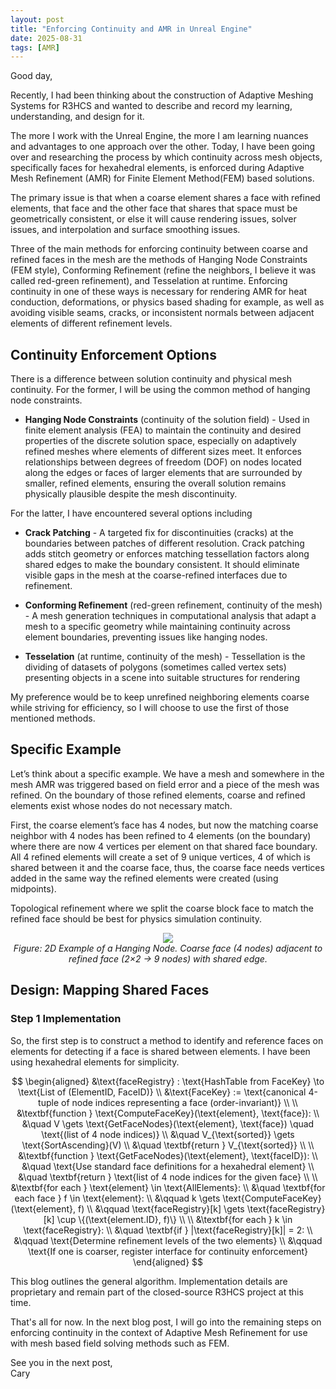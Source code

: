 ```yaml
---
layout: post
title: "Enforcing Continuity and AMR in Unreal Engine"
date: 2025-08-31
tags: [AMR]
---
```


Good day,

Recently, I had been thinking about the construction of Adaptive Meshing Systems for R3HCS and wanted to describe and record my learning, understanding, and design for it.

The more I work with the Unreal Engine, the more I am learning nuances and advantages to one approach over the other. Today, I have been going over and researching the process by which continuity across mesh objects, specifically faces for hexahedral elements, is enforced during Adaptive Mesh Refinement (AMR) for Finite Element Method(FEM) based solutions.

The primary issue is that when a coarse element shares a face with refined elements, that face and the other face that shares that space must be geometrically consistent, or else it will cause rendering issues, solver issues, and interpolation and surface smoothing issues.

Three of the main methods for enforcing continuity between coarse and refined faces in the mesh are the methods of Hanging Node Constraints (FEM style), Conforming Refinement (refine the neighbors, I believe it was called red-green refinement), and Tesselation at runtime. Enforcing continuity in one of these ways is necessary for rendering AMR for heat conduction, deformations, or physics based shading for example, as well as avoiding visible seams, cracks, or inconsistent normals between adjacent elements of different refinement levels.

## Continuity Enforcement Options

There is a difference between solution continuity and physical mesh continuity. For the former, I will be using the common method of hanging node constraints.

- **Hanging Node Constraints** (continuity of the solution field) - Used in finite element analysis (FEA) to maintain the continuity and desired properties of the discrete solution space, especially on adaptively refined meshes where elements of different sizes meet. It enforces relationships between degrees of freedom (DOF) on nodes located along the edges or faces of larger elements that are surrounded by smaller, refined elements, ensuring the overall solution remains physically plausible despite the mesh discontinuity.

For the latter, I have encountered several options including

- **Crack Patching** - A targeted fix for discontinuities (cracks) at the boundaries between patches of different resolution. Crack patching adds stitch geometry or enforces matching tessellation factors along shared edges to make the boundary consistent. It should eliminate visible gaps in the mesh at the coarse-refined interfaces due to refinement.

- **Conforming Refinement** (red-green refinement, continuity of the mesh) - A mesh generation techniques in computational analysis that adapt a mesh to a specific geometry while maintaining continuity across element boundaries, preventing issues like hanging nodes.

- **Tesselation** (at runtime, continuity of the mesh) - Tessellation is the dividing of datasets of polygons (sometimes called vertex sets) presenting objects in a scene into suitable structures for rendering

My preference would be to keep unrefined neighboring elements coarse while striving for efficiency, so I will choose to use the first of those mentioned methods.

## Specific Example

Let’s think about a specific example. We have a mesh and somewhere in the mesh AMR was triggered based on field error and a piece of the mesh was refined. On the boundary of those refined elements, coarse and refined elements exist whose nodes do not necessary match.

First, the coarse element’s face has 4 nodes, but now the matching coarse neighbor with 4 nodes has been refined to 4 elements (on the boundary) where there are now 4 vertices per element on that shared face boundary. All 4 refined elements will create a set of 9 unique vertices, 4 of which is shared between it and the coarse face, thus, the coarse face needs vertices added in the same way the refined elements were created (using midpoints).

Topological refinement where we split the coarse block face to match the refined face should be best for physics simulation continuity.

<p align="center">
    <img src="https://caryrandazzo.github.io/R3HCSblog/assets/img/test.png">
  <br/>
  <em>Figure: 2D Example of a Hanging Node. Coarse face (4 nodes) adjacent to refined face (2×2 → 9 nodes) with shared edge.</em>
</p>

## Design: Mapping Shared Faces

### Step 1 Implementation

So, the first step is to construct a method to identify and reference faces on elements for detecting if a face is shared between elements. I have been using hexahedral elements for simplicity.


$$
\begin{aligned}
&\text{faceRegistry} : \text{HashTable from FaceKey} \to \text{List of (ElementID, FaceID)} \\
&\text{FaceKey} := \text{canonical 4-tuple of node indices representing a face (order-invariant)} \\
\\
&\textbf{function } \text{ComputeFaceKey}(\text{element}, \text{face}): \\
&\quad V \gets \text{GetFaceNodes}(\text{element}, \text{face}) \quad \text{(list of 4 node indices)} \\
&\quad V_{\text{sorted}} \gets \text{SortAscending}(V) \\
&\quad \textbf{return } V_{\text{sorted}} \\
\\
&\textbf{function } \text{GetFaceNodes}(\text{element}, \text{faceID}): \\
&\quad \text{Use standard face definitions for a hexahedral element} \\
&\quad \textbf{return } \text{list of 4 node indices for the given face} \\
\\
&\textbf{for each } \text{element} \in \text{AllElements}: \\
&\quad \textbf{for each face } f \in \text{element}: \\
&\qquad k \gets \text{ComputeFaceKey}(\text{element}, f) \\
&\qquad \text{faceRegistry}[k] \gets \text{faceRegistry}[k] \cup \{(\text{element.ID}, f)\} \\
\\
&\textbf{for each } k \in \text{faceRegistry}: \\
&\quad \textbf{if } |\text{faceRegistry}[k]| = 2: \\
&\qquad \text{Determine refinement levels of the two elements} \\
&\qquad \text{If one is coarser, register interface for continuity enforcement}
\end{aligned}
$$

This blog outlines the general algorithm. Implementation details are proprietary and remain part of the closed-source R3HCS project at this time.

That's all for now. In the next blog post, I will go into the remaining steps on enforcing continuity in the context of Adaptive Mesh Refinement for use with mesh based field solving methods such as FEM.

See you in the next post,
<br>Cary